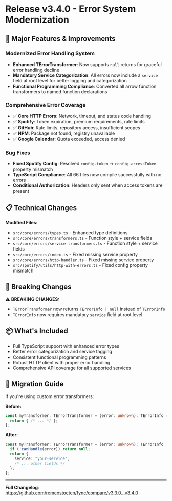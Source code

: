 # Release v3.4.0 - Error System Modernization

## 🚀 Major Features & Improvements

### **Modernized Error Handling System**
- **Enhanced TErrorTransformer**: Now supports `null` returns for graceful error handling decline
- **Mandatory Service Categorization**: All errors now include a `service` field at root level for better logging and categorization
- **Functional Programming Compliance**: Converted all arrow function transformers to named function declarations

### **Comprehensive Error Coverage**
- ✅ **Core HTTP Errors**: Network, timeout, and status code handling
- ✅ **Spotify**: Token expiration, premium requirements, rate limits
- ✅ **GitHub**: Rate limits, repository access, insufficient scopes
- ✅ **NPM**: Package not found, registry unavailable
- ✅ **Google Calendar**: Quota exceeded, access denied

### **Bug Fixes**
- **Fixed Spotify Config**: Resolved `config.token` → `config.accessToken` property mismatch
- **TypeScript Compliance**: All 66 files now compile successfully with no errors
- **Conditional Authorization**: Headers only sent when access tokens are present

## 📋 Technical Changes

**Modified Files:**
- `src/core/errors/types.ts` - Enhanced type definitions
- `src/core/errors/transformers.ts` - Function style + service fields  
- `src/core/errors/service-transformers.ts` - Function style + service fields
- `src/core/errors/index.ts` - Fixed missing service property
- `src/core/errors/http-handler.ts` - Fixed missing service property
- `src/spotify/utils/http-with-errors.ts` - Fixed config property mismatch

## 🔄 Breaking Changes

⚠️ **BREAKING CHANGES:**
- `TErrorTransformer` now returns `TErrorInfo | null` instead of `TErrorInfo`
- `TErrorInfo` now requires mandatory `service` field at root level

## 📦 What's Included

- Full TypeScript support with enhanced error types
- Better error categorization and service tagging
- Consistent functional programming patterns
- Robust HTTP client with proper error handling
- Comprehensive API coverage for all supported services

## 🎯 Migration Guide

If you're using custom error transformers:

**Before:**
```ts
const myTransformer: TErrorTransformer = (error: unknown): TErrorInfo => {
  return { /* ... */ };
};
```

**After:**
```ts
const myTransformer: TErrorTransformer = (error: unknown): TErrorInfo | null => {
  if (!canHandle(error)) return null;
  return { 
    service: "your-service",
    /* ... other fields */
  };
};
```

---

**Full Changelog**: https://github.com/remcostoeten/fync/compare/v3.3.0...v3.4.0
